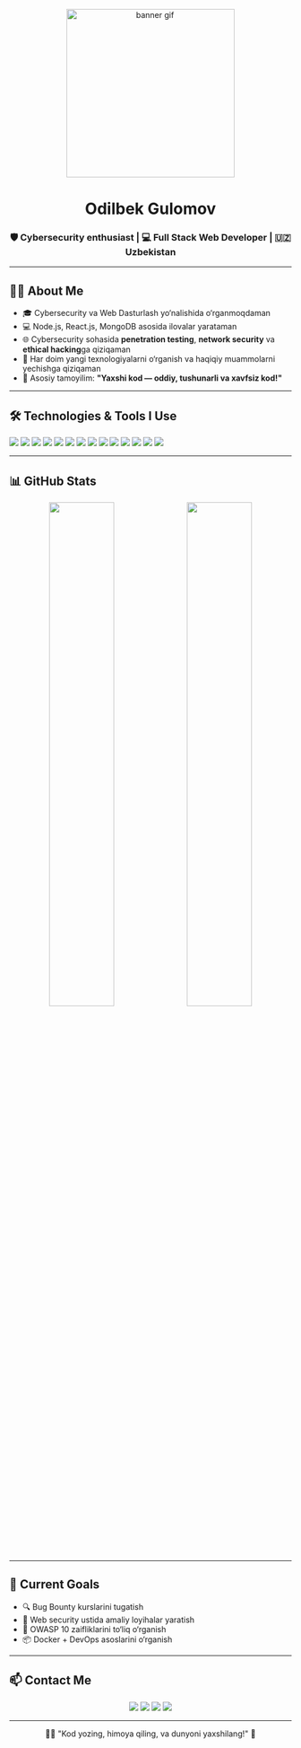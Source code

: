 
<p align="center">
  <img src="https://media.giphy.com/media/qgQUggAC3Pfv687qPC/giphy.gif" width="300" alt="banner gif">
</p>

<h1 align="center">Odilbek Gulomov</h1>
<h3 align="center">🛡 Cybersecurity enthusiast | 💻 Full Stack Web Developer | 🇺🇿 Uzbekistan</h3>

---

## 👨‍💻 About Me

- 🎓 Cybersecurity va Web Dasturlash yo‘nalishida o‘rganmoqdaman  
- 💻 Node.js, React.js, MongoDB asosida ilovalar yarataman  
- 🌐 Cybersecurity sohasida **penetration testing**, **network security** va **ethical hacking**ga qiziqaman  
- 🚀 Har doim yangi texnologiyalarni o‘rganish va haqiqiy muammolarni yechishga qiziqaman  
- 🧠 Asosiy tamoyilim: **"Yaxshi kod — oddiy, tushunarli va xavfsiz kod!"**

---

## 🛠 Technologies & Tools I Use

<p>
  <img src="https://img.shields.io/badge/HTML5-E34F26?style=for-the-badge&logo=html5&logoColor=white">
  <img src="https://img.shields.io/badge/CSS3-1572B6?style=for-the-badge&logo=css3&logoColor=white">
  <img src="https://img.shields.io/badge/JavaScript-F7DF1E?style=for-the-badge&logo=javascript&logoColor=black">
  <img src="https://img.shields.io/badge/Node.js-339933?style=for-the-badge&logo=node.js&logoColor=white">
  <img src="https://img.shields.io/badge/Express.js-black?style=for-the-badge&logo=express&logoColor=white">
  <img src="https://img.shields.io/badge/React-20232A?style=for-the-badge&logo=react&logoColor=61DAFB">
  <img src="https://img.shields.io/badge/MongoDB-47A248?style=for-the-badge&logo=mongodb&logoColor=white">
  <img src="https://img.shields.io/badge/MySQL-00758F?style=for-the-badge&logo=mysql&logoColor=white">
  <img src="https://img.shields.io/badge/Firebase-FFCA28?style=for-the-badge&logo=firebase&logoColor=black">
  <img src="https://img.shields.io/badge/Linux-FCC624?style=for-the-badge&logo=linux&logoColor=black">
  <img src="https://img.shields.io/badge/Kali_Linux-0078D6?style=for-the-badge&logo=linux&logoColor=white">
  <img src="https://img.shields.io/badge/Git-F05032?style=for-the-badge&logo=git&logoColor=white">
  <img src="https://img.shields.io/badge/GitHub-181717?style=for-the-badge&logo=github&logoColor=white">
  <img src="https://img.shields.io/badge/Postman-FF6C37?style=for-the-badge&logo=postman&logoColor=white">
</p>


---

## 📊 GitHub Stats

<p align="center">
  <img src="https://github-readme-stats.vercel.app/api?username=odilbek17&show_icons=true&theme=radical" width="48%" />
  <img src="https://streak-stats.demolab.com/?user=odilbek17&theme=radical" width="48%" />
</p>


---

## 🚀 Current Goals

- 🔍 Bug Bounty kurslarini tugatish
- 🔧 Web security ustida amaliy loyihalar yaratish
- 🧠 OWASP 10 zaifliklarini to‘liq o‘rganish
- 📦 Docker + DevOps asoslarini o‘rganish

---

## 📫 Contact Me

<p align="center">
  <a href="https://www.linkedin.com/in/odilbek-gulomov-b62053338"><img src="https://img.shields.io/badge/LinkedIn-blue?logo=linkedin&style=for-the-badge"></a>
  <a href="https://t.me/FullIhsan"><img src="https://img.shields.io/badge/Telegram-2CA5E0?logo=telegram&style=for-the-badge"></a>
  <a href="mailto:gulomovodilbek430@gmail.com"><img src="https://img.shields.io/badge/Gmail-D14836?logo=gmail&style=for-the-badge&logoColor=white"></a>
  <a href="https://www.instagram.com/gu1omov.17"><img src="https://img.shields.io/badge/Instagram-E4405F?logo=instagram&style=for-the-badge&logoColor=white"></a>
</p>

---

<p align="center">
  🧑‍💻 "Kod yozing, himoya qiling, va dunyoni yaxshilang!" 🚀
</p>
